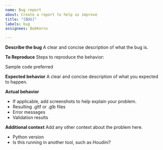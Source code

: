 ```yaml
---
name: Bug report
about: Create a report to help us improve
title: "[BUG]"
labels: bug
assignees: BobKerns

---
```


**Describe the bug**
A clear and concise description of what the bug is.

**To Reproduce**
Steps to reproduce the behavior:

Sample code preferred

**Expected behavior**
A clear and concise description of what you expected to happen.

**Actual behavior**

- If applicable, add screenshots to help explain your problem.
- Resulting .gltf or .glb files
- Error messages
- Validation results

**Additional context**
Add any other context about the problem here.

- Python version
- Is this running in another tool, such as Houdini?
